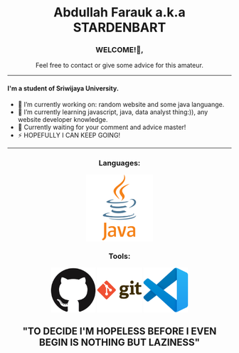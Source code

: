 <div align="center">
<h1>Abdullah Farauk a.k.a STARDENBART</h1>
<h3>WELCOME!👋,</h3>
<p>Feel free to contact or give some advice for this amateur.</p>
</div>
<hr>

  #### I'm a student of Sriwijaya University.
- 🔭 I’m currently working on: random website and some java languange.
- 🌱 I’m currently learning javascript, java, data analyst thing:)), any website developer knowledge.
- 👯 Currently waiting for your comment and advice master!
- ⚡ HOPEFULLY I CAN KEEP GOING!
<hr>

<div align="center">
  <h3>Languages:</h3>
<img align="center" alt="Java" width="150px" src="https://raw.githubusercontent.com/github/explore/80688e429a7d4ef2fca1e82350fe8e3517d3494d/topics/java/java.png" />
  
  <h3>Tools:</h3>
<img align="center" alt="GitHub" width="100px" src="https://raw.githubusercontent.com/github/explore/78df643247d429f6cc873026c0622819ad797942/topics/github/github.png" />
<img align="center" width="100px" src="https://raw.githubusercontent.com/github/explore/80688e429a7d4ef2fca1e82350fe8e3517d3494d/topics/git/git.png">
<img align="center" alt="Visual Studio Code" width="100px" src="https://raw.githubusercontent.com/github/explore/78df643247d429f6cc873026c0622819ad797942/topics/visual-studio-code/visual-studio-code.png" />
  
  <h2>"TO DECIDE I'M HOPELESS BEFORE I EVEN BEGIN IS NOTHING BUT LAZINESS"</h2>
  
</div>

